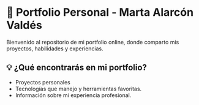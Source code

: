 # 🚀 Portfolio Personal - Marta Alarcón Valdés

Bienvenido al repositorio de mi portfolio online, donde comparto mis proyectos, habilidades y experiencias.

## 💡 ¿Qué encontrarás en mi portfolio?

- Proyectos personales
- Tecnologías que manejo y herramientas favoritas.
- Información sobre mi experiencia profesional.


